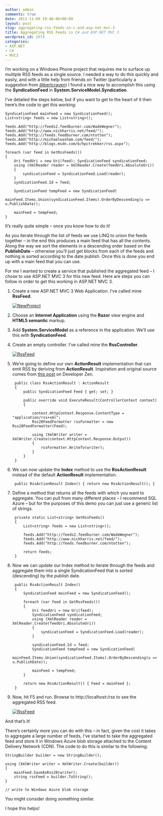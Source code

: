 ```yaml
---
author: admin
comments: true
date: 2011-11-09 19:48:06+00:00
layout: post
slug: aggregating-rss-feeds-in-c-and-asp-net-mvc-3
title: Aggregating RSS Feeds in C# and ASP.NET MVC 3
wordpress_id: 1573
categories:
- ASP.NET
- C#
- MVC3
---
```


I’m working on a Windows Phone project that requires me to surface up multiple RSS feeds as a single source. I needed a way to do this quickly and easily, and with a little help from friends on Twitter (particularly a suggestion from [@bertcraven](http://twitter.com/bertcraven)) I found a nice way to accomplish this using the **SyndicationFeed** in **System.ServiceModel.Syndication**.

I’ve detailed the steps below, but if you want to get to the heart of it then here’s the code to get this working:

	SyndicationFeed mainFeed = new SyndicationFeed(); 
	List<string> feeds = new List<string>(); 
	
	feeds.Add("http://feeds2.feedburner.com/WadeWegner"); 
	feeds.Add("http://www.nickharris.net/feed/"); 
	feeds.Add("http://feeds.feedburner.com/ntotten"); 
	feeds.Add("http://michaelwasham.com/feed/"); 
	feeds.Add("http://blogs.msdn.com/b/hpctrekker/rss.aspx"); 
	
	foreach (var feed in GetRssFeeds()) 
	{ 
		Uri feedUri = new Uri(feed); SyndicationFeed syndicationFeed; 
		using (XmlReader reader = XmlReader.Create(feedUri.AbsoluteUri)) 
		{
			syndicationFeed = SyndicationFeed.Load(reader); 
		}
		syndicationFeed.Id = feed;

		SyndicationFeed tempFeed = new SyndicationFeed( 
			mainFeed.Items.Union(syndicationFeed.Items).OrderByDescending(u => u.PublishDate)); 
		
		mainFeed = tempFeed; 
	}

It’s really quite simple – once you know how to do it!

As you iterate through the list of feeds we use LINQ to union the feeds together – in the end this produces a main feed that has all the contents. Along the way we sort the elements in a descending order based on the **PublishDate** – otherwise you’ll just get blocks from each of the feeds and nothing is sorted according to the date publish. Once this is done you end up with a main feed that you can use.

For me I wanted to create a service that published the aggregated feed – I chose to use ASP.NET MVC 3 for this new feed. Here are steps you can follow in order to get this working in ASP.NET MVC 3.

1. Create a new ASP.NET MVC 3 Web Application. I’ve called mine **RssFeed**.   

	[![NewProject](http://images.wadewegner.com/wordpress/2011/11/NewProject_thumb.jpg)](http://images.wadewegner.com/wordpress/2011/11/NewProject.jpg)

2. Choose an **Internet Application** using the **Razor** view engine and **HTML5 semantic** markup. 

3. Add **System.ServiceModel** as a reference in the application. We’ll use this with **SyndicationFeed**. 

4. Create an empty controller. I’ve called mine the **RssController**.

	[![RssFeed](http://images.wadewegner.com/wordpress/2011/11/RssFeed_thumb.jpg)](http://images.wadewegner.com/wordpress/2011/11/RssFeed.jpg)

5. We’re going to define our own **ActionResult** implementation that can emit RSS by deriving from **ActionResult**. Inspiration and original source comes from [this post](http://www.developerzen.com/2009/01/11/aspnet-mvc-rss-feed-action-result/) on Developer Zen. 

		public class RssActionResult : ActionResult 
		{ 
			public SyndicationFeed Feed { get; set; }
	
			public override void ExecuteResult(ControllerContext context)
			{
	
				context.HttpContext.Response.ContentType = "application/rss+xml";
				Rss20FeedFormatter rssFormatter = new Rss20FeedFormatter(Feed);
	
				using (XmlWriter writer = XmlWriter.Create(context.HttpContext.Response.Output)) 
				{ 
					rssFormatter.WriteTo(writer);
				} 
			} 
		}

6. We can now update the **Index** method to use the **RssActionResult** instead of the default **ActionResult** implementation. 

    	public RssActionResult Index() { return new RssActionResult(); }
  
7. Define a method that returns all the feeds with which you want to aggregate. You can pull from many different places – I recommend SQL Azure – but for the purposes of this demo you can just use a generic list of strings. 
    
		private static List<string> GetRssFeeds() 
		{ 
			List<string> feeds = new List<string>();

			feeds.Add("http://feeds2.feedburner.com/WadeWegner"); 
			feeds.Add("http://www.nickharris.net/feed/");
			feeds.Add("http://feeds.feedburner.com/ntotten");

			return feeds; 
		}

8. Now we can update our Index method to iterate through the feeds and aggregate them into a single SyndicationFeed that is sorted (descending) by the publish date. 

		public RssActionResult Index() 
		{ 
			SyndicationFeed mainFeed = new SyndicationFeed();
	
			foreach (var feed in GetRssFeeds())
			{ 
				Uri feedUri = new Uri(feed); 
				SyndicationFeed syndicationFeed; 
				using (XmlReader reader = XmlReader.Create(feedUri.AbsoluteUri)) 
				{ 
					syndicationFeed = SyndicationFeed.Load(reader); 
				}
				
				syndicationFeed.Id = feed;
				SyndicationFeed tempFeed = new SyndicationFeed( 
					mainFeed.Items.Union(syndicationFeed.Items).OrderByDescending(u => u.PublishDate)); 

				mainFeed = tempFeed; 
			}
			
			return new RssActionResult() { Feed = mainFeed }; 
		}

9. Now, hit F5 and run. Browse to http://localhost:<port>/rss to see the aggregated RSS feed.   

	[![RssFeed](http://images.wadewegner.com/wordpress/2011/11/RssFeed_thumb.jpg)](http://images.wadewegner.com/wordpress/2011/11/RssFeed.jpg)

And that’s it!

There’s certainly more you can do with this – in fact, given the cost it takes to aggregate a large number of feeds, I’ve started to take the aggregated feed and store it in Windows Azure blob storage attached to the Content Delivery Network (CDN). The code to do this is similar to the following:

	StringBuilder builder = new StringBuilder();

	using (XmlWriter writer = XmlWriter.Create(builder)) 
	{ 
		mainFeed.SaveAsRss20(writer); 
		string rssFeed = builder.ToString();
	} 

	// write to Windows Azure blob storage

You might consider doing something similar.

I hope this helps!